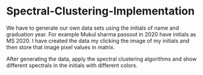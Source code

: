 # Spectral-Clustering-Implementation

We have to generate our own data sets using the initials of name and graduation year. For example Mukul sharma passout in 2020 have initials as MS 2020. I have created the data my clicking the image of my initials and then store that image pixel values in matrix. 

After generating the data, apply the spectral clustering algorithms and show different spectrals in the initials with different colors.
